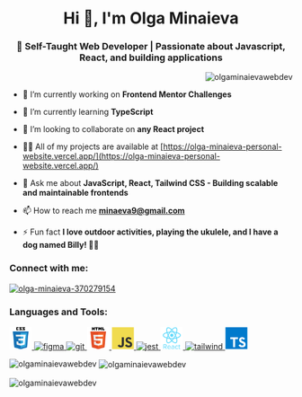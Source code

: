 
<h1 align="center">Hi 👋, I'm Olga Minaieva</h1>
<h3 align="center">🚀 Self-Taught Web Developer | Passionate about Javascript, React, and building applications</h3>

<p align="right"> <img src="https://komarev.com/ghpvc/?username=olgaminaievawebdev&label=Profile%20views&color=0e75b6&style=flat" alt="olgaminaievawebdev" /> </p>



- 🔭 I’m currently working on **Frontend Mentor Challenges**

- 🌱 I’m currently learning **TypeScript**

- 👯 I’m looking to collaborate on **any React project**

- 👨‍💻 All of my projects are available at [https://olga-minaieva-personal-website.vercel.app/](https://olga-minaieva-personal-website.vercel.app/)

- 💬 Ask me about **JavaScript, React, Tailwind CSS - Building scalable and maintainable frontends**

- 📫 How to reach me **minaeva9@gmail.com**

- ⚡ Fun fact **I love outdoor activities, playing the ukulele, and I have a dog named Billy! 🐶🎸**

<h3 align="left">Connect with me:</h3>
<p align="left">
<a href="https://linkedin.com/in/olga-minaieva-370279154" target="blank"><img align="center" src="https://raw.githubusercontent.com/rahuldkjain/github-profile-readme-generator/master/src/images/icons/Social/linked-in-alt.svg" alt="olga-minaieva-370279154" height="30" width="40" /></a>
</p>

<h3 align="left">Languages and Tools:</h3>
<p align="left"> <a href="https://www.w3schools.com/css/" target="_blank" rel="noreferrer"> <img src="https://raw.githubusercontent.com/devicons/devicon/master/icons/css3/css3-original-wordmark.svg" alt="css3" width="40" height="40"/> </a> <a href="https://www.figma.com/" target="_blank" rel="noreferrer"> <img src="https://www.vectorlogo.zone/logos/figma/figma-icon.svg" alt="figma" width="40" height="40"/> </a> <a href="https://git-scm.com/" target="_blank" rel="noreferrer"> <img src="https://www.vectorlogo.zone/logos/git-scm/git-scm-icon.svg" alt="git" width="40" height="40"/> </a> <a href="https://www.w3.org/html/" target="_blank" rel="noreferrer"> <img src="https://raw.githubusercontent.com/devicons/devicon/master/icons/html5/html5-original-wordmark.svg" alt="html5" width="40" height="40"/> </a> <a href="https://developer.mozilla.org/en-US/docs/Web/JavaScript" target="_blank" rel="noreferrer"> <img src="https://raw.githubusercontent.com/devicons/devicon/master/icons/javascript/javascript-original.svg" alt="javascript" width="40" height="40"/> </a> <a href="https://jestjs.io" target="_blank" rel="noreferrer"> <img src="https://www.vectorlogo.zone/logos/jestjsio/jestjsio-icon.svg" alt="jest" width="40" height="40"/> </a> <a href="https://reactjs.org/" target="_blank" rel="noreferrer"> <img src="https://raw.githubusercontent.com/devicons/devicon/master/icons/react/react-original-wordmark.svg" alt="react" width="40" height="40"/> </a> <a href="https://tailwindcss.com/" target="_blank" rel="noreferrer"> <img src="https://www.vectorlogo.zone/logos/tailwindcss/tailwindcss-icon.svg" alt="tailwind" width="40" height="40"/> </a> <a href="https://www.typescriptlang.org/" target="_blank" rel="noreferrer"> <img src="https://raw.githubusercontent.com/devicons/devicon/master/icons/typescript/typescript-original.svg" alt="typescript" width="40" height="40"/> </a> </p>

<p><img align="left" src="https://github-readme-stats.vercel.app/api/top-langs?username=olgaminaievawebdev&show_icons=true&locale=en&layout=compact" alt="olgaminaievawebdev" /></p>

<p>&nbsp;<img align="center" src="https://github-readme-stats.vercel.app/api?username=olgaminaievawebdev&show_icons=true&locale=en" alt="olgaminaievawebdev" /></p>

<p><img align="center" src="https://github-readme-streak-stats.herokuapp.com/?user=olgaminaievawebdev&" alt="olgaminaievawebdev" /></p>
